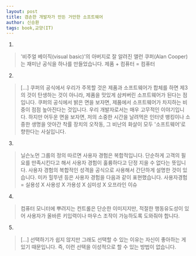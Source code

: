 ```yaml
---
layout: post
title: 겸손한 개발자가 만든 거만한 소프트웨어
author: 신승환
tags: book,교양(IT)
---
```


1. 
> '비주얼 베이직(visual basic)'의 아버지로 잘 알려진 앨런 쿠퍼(Alan Cooper)는 재미난 공식을 하나를 만들었습니다. 제품 + 컴퓨터 = 컴퓨터

2. 
> [...] 쿠퍼의 공식에서 우리가 주목할 것은 제품과 소프트웨어가 합체를 하면 제3의 것이 탄생하는 것이 아니라, 제품을 맛있게 삼켜버린 소프트웨어가 된다는 점 입니다. 쿠퍼의 공식에서 밝은 면을 보자면, 제품에서 소프트웨어가 차지하는 비중이 점점 높아진다는 것입니다. 우리 개발자로서는 매우 고무적인 이야기입니다. 하지만 어두운 면을 보자면, 저의 소중한 시간을 날려먹은 인터넷 뱅킹이나 소중한 생명을 앗아간 착률 장치의 오작동, 그 비난의 화살이 모두 '소프트웨어'로 향한다는 사실입니다.

3. 
> 닐슨노먼 그룹의 정의 따르면 사용자 경험은 복합적입니다. 단순하게 고객의 필요를 만족시킨다고 해서 사용자 경험이 훌륭하다고 단정 지을 수 없다는 뜻입니다. 사용자 경험의 복합적인 성격을 공식으로 사용해서 간단하게 설명한 것이 있습니다. 미카 힐뚜넨 등은 사용자 경험을 다음과 같이 표현했습니다. 사용자경험 = 실용성 X 사용성 X 가용성 X 심미성 X 오프라인 이슈

4. 
> 컴퓨터 모니터에 뿌려지는 컨트롤은 단순한 이미지지만, 적절한 행동유도성이 있어 사용자가 올바른 키입력이나 마우스 조작이 가능하도록 도와줘야 합니다.

5. 
> [...] 선택하기가 쉽지 않지만 그래도 선택할 수 있는 이유는 자신이 좋아하는 게 있기 때문입니다. 즉, 이런 선택을 이성적으로 할 수 있는 방법이 없습니다.



